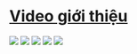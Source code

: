 # **[Video giới thiệu](https://youtu.be/zPQnaCMr_Xs)**
![](https://image.ibb.co/bKrkRb/Screenshot_2017_12_31_15_35_03_388_thanggun99_ailatrieuphu.png)
![](https://image.ibb.co/jPitCG/Screenshot_2017_12_31_15_36_07_477_thanggun99_ailatrieuphu.png)
![](https://image.ibb.co/fsZN6b/Screenshot_2017_12_31_15_35_29_995_thanggun99_ailatrieuphu.png)
![](https://image.ibb.co/hN2yew/Screenshot_2017_12_31_15_35_06_810_thanggun99_ailatrieuphu.png)
![](https://image.ibb.co/kuoRXG/Screenshot_2017_12_31_15_39_55_880_thanggun99_ailatrieuphu.png)
